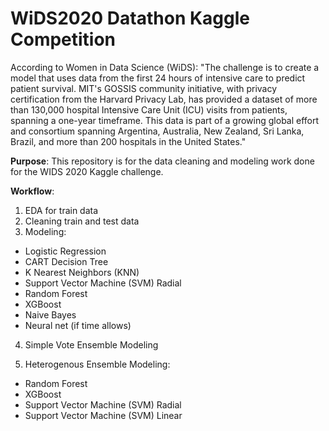 # WiDS2020 Datathon Kaggle Competition

According to Women in Data Science (WiDS): "The challenge is to create a model that uses data from the first 24 hours of intensive care to predict patient survival. MIT's GOSSIS community initiative, with privacy certification from the Harvard Privacy Lab, has provided a dataset of more than 130,000 hospital Intensive Care Unit (ICU) visits from patients, spanning a one-year timeframe. This data is part of a growing global effort and consortium spanning Argentina, Australia, New Zealand, Sri Lanka, Brazil, and more than 200 hospitals in the United States."

<b>Purpose</b>: This repository is for the data cleaning and modeling work done for the WIDS 2020 Kaggle challenge. 

<b>Workflow</b>:
1. EDA for train data
2. Cleaning train and test data
3. Modeling:

* Logistic Regression
* CART Decision Tree
* K Nearest Neighbors (KNN)
* Support Vector Machine (SVM) Radial
* Random Forest
* XGBoost
* Naive Bayes
* Neural net (if time allows)

4. Simple Vote Ensemble Modeling

5. Heterogenous Ensemble Modeling:
* Random Forest
* XGBoost
* Support Vector Machine (SVM) Radial
* Support Vector Machine (SVM) Linear

